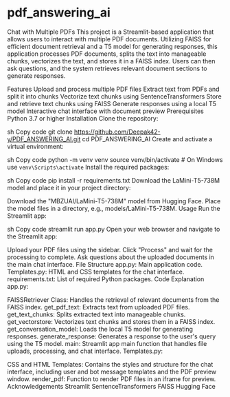 # pdf_answering_ai
Chat with Multiple PDFs
This project is a Streamlit-based application that allows users to interact with multiple PDF documents. Utilizing FAISS for efficient document retrieval and a T5 model for generating responses, this application processes PDF documents, splits the text into manageable chunks, vectorizes the text, and stores it in a FAISS index. Users can then ask questions, and the system retrieves relevant document sections to generate responses.

Features
Upload and process multiple PDF files
Extract text from PDFs and split it into chunks
Vectorize text chunks using SentenceTransformers
Store and retrieve text chunks using FAISS
Generate responses using a local T5 model
Interactive chat interface with document preview
Prerequisites
Python 3.7 or higher
Installation
Clone the repository:

sh
Copy code
git clone https://github.com/Deepak42-y/PDF_ANSWERING_AI.git
cd PDF_ANSWERING_AI
Create and activate a virtual environment:

sh
Copy code
python -m venv venv
source venv/bin/activate  # On Windows use `venv\Scripts\activate`
Install the required packages:

sh
Copy code
pip install -r requirements.txt
Download the LaMini-T5-738M model and place it in your project directory:

Download the "MBZUAI/LaMini-T5-738M" model from Hugging Face.
Place the model files in a directory, e.g., models/LaMini-T5-738M.
Usage
Run the Streamlit app:

sh
Copy code
streamlit run app.py
Open your web browser and navigate to the Streamlit app:

Upload your PDF files using the sidebar.
Click "Process" and wait for the processing to complete.
Ask questions about the uploaded documents in the main chat interface.
File Structure
app.py: Main application code.
Templates.py: HTML and CSS templates for the chat interface.
requirements.txt: List of required Python packages.
Code Explanation
app.py:

FAISSRetriever Class: Handles the retrieval of relevant documents from the FAISS index.
get_pdf_text: Extracts text from uploaded PDF files.
get_text_chunks: Splits extracted text into manageable chunks.
get_vectorstore: Vectorizes text chunks and stores them in a FAISS index.
get_conversation_model: Loads the local T5 model for generating responses.
generate_response: Generates a response to the user's query using the T5 model.
main: Streamlit app main function that handles file uploads, processing, and chat interface.
Templates.py:

CSS and HTML Templates: Contains the styles and structure for the chat interface, including user and bot message templates and the PDF preview window.
render_pdf: Function to render PDF files in an iframe for preview.
Acknowledgements
Streamlit
SentenceTransformers
FAISS
Hugging Face
